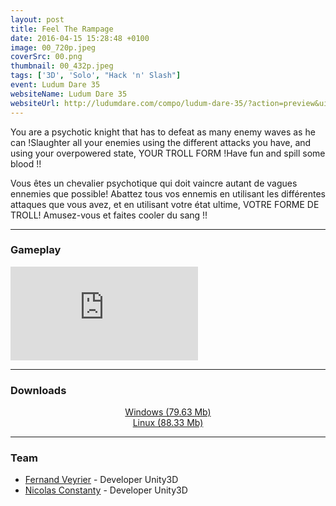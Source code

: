 ```yaml
---
layout: post
title: Feel The Rampage
date: 2016-04-15 15:28:48 +0100
image: 00_720p.jpeg
coverSrc: 00.png
thumbnail: 00_432p.jpeg
tags: ['3D', 'Solo', "Hack 'n' Slash"]
event: Ludum Dare 35
websiteName: Ludum Dare 35
websiteUrl: http://ludumdare.com/compo/ludum-dare-35/?action=preview&uid=85713
---
```

You are a psychotic knight that has to defeat as many enemy waves as he can !Slaughter all your enemies using the different attacks you have, and using your overpowered state, YOUR TROLL FORM !Have fun and spill some blood !!

Vous êtes un chevalier psychotique qui doit vaincre autant de vagues ennemies que possible! Abattez tous vos ennemis en utilisant les différentes attaques que vous avez, et en utilisant votre état ultime, VOTRE FORME DE TROLL! Amusez-vous et faites cooler du sang !!

***

### Gameplay
<iframe src="https://www.youtube.com/embed/vz-GSGT6a3U" frameborder="0" frameborder="0" allow="accelerometer; clipboard-write; encrypted-media; gyroscope; picture-in-picture" allowfullscreen></iframe>

***

### Downloads
<p style="text-align: center;margin: 0;"><a href="https://1drv.ms/u/s!AoYk8X2I2PMgmfNP8fJX0_XcK3PE1g?e=Kef0UU">Windows (79.63 Mb)</a></p>
<p style="text-align: center;margin: 0;"><a href="https://1drv.ms/u/s!AoYk8X2I2PMgmfNQnYte5OsYWPMY7w?e=NfOCux">Linux (88.33 Mb)</a></p>

***

### Team
* [Fernand Veyrier](https://www.linkedin.com/in/fernand-veyrier-26372596/) - Developer Unity3D
* [Nicolas Constanty](https://fr.linkedin.com/in/nicolas-constanty-653232113) - Developer Unity3D
